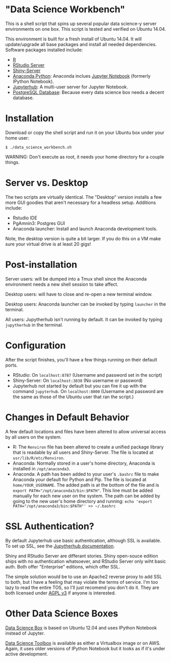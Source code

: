"Data Science Workbench"
============

This is a shell script that spins up several popular data science-y server environments on one box. This script is
tested and verified on Ubuntu 14.04.

This environment is built for a fresh install of Ubuntu 14.04. It will update/upgrade all base packages and
install all needed dependencies. Software packages installed include:

 - [R](http://www.r-project.org/)
 - [RStudio Server](https://www.rstudio.com/products/rstudio/download-server/)
 - [Shiny-Server](http://www.rstudio.com/shiny/)
 - [Anaconda Python](https://www.continuum.io/downloads): 
        Anaconda inclues [Jupyter Notebook](http://jupyter.org/) (formerly IPython Notebook).
 - [Jupyterhub](https://github.com/jupyter/jupyterhub): A multi-user server for Jupyter Notebook.
 - [PostgreSQL Database](http://www.postgresql.org/): Because every data science box needs a decent database.

Installation
============

Download or copy the shell script and run it on your Ubuntu box under your home user:

	$ ./data_science_workbench.sh

WARNING: Don't execute as root, it needs your home directory for a couple things.

Server vs. Desktop
============

The two scripts are virtually identical. The "Desktop" version installs a few more GUI goodies that aren't necessary for a headless setup. Additions include:

 - Rstudio IDE
 - PgAmnin3: Postgres GUI
 - Anaconda launcher: Install and launch Anaconda development tools.

Note, the desktop version is quite a bit larger. If you do this on a VM make sure your virtual drive is at least 20 gigs!

Post-installation
============

Server users: will be dumped into a Tmux shell since the Anaconda environment needs a new shell session to take affect.

Desktop users: will have to close and re-open a new terminal window.

Desktop users: Anaconda launcher can be invoked by typing `launcher` in the terminal.

All users: Jupytherhub isn't running by default. It can be invoked by typing `jupytherhub` in the terminal.

Configuration
=============

After the script finishes, you'll have a few things running on their default ports.

 - RStudio: On `localhost:8787` (Username and password set in the script)
 - Shiny-Server: On `localhost:3838` (No username or password)
 - Jupyterhub not started by default but you can fire it up with the command `jupyterhub`.
   On `localhost:8000` (Username and password are the same as those of the Ubuntu user that ran the script.)
   
Changes in Default Behavior
=============

A few default locations and files have been altered to allow universal access by all users on the system.

 - R: The `Renviron` file has been altered to create a unified package library that is readable by all users and       Shiny-Server. The file is located at `usr/lib/R/etc/Renviron`. 
 - Anaconda: Normally stored in a user's home directory, Anaconda is installed in `/opt/anaconda3`.
 - Anaconda: A path has been added to your user's `.bashrc` file to make Anaconda your default for Python and Pip.
The file is located at `home/YOUR_USERNAME`. The added path is at the bottom of the file and is `export PATH="/opt/anaconda3/bin:$PATH"`. This line must be added manually for each new user on the system. The path can    be added by going to the new user's home directory and running: `echo 'export PATH="/opt/anaconda3/bin:$PATH"' >> ~/.bashrc`

SSL Authentication?
=============

By default Jupyterhub use basic authentication, although SSL is available. To set
up SSL, see the [Jupytherhub documentation](https://github.com/jupyter/jupyterhub/blob/master/docs/getting-started.md#Security).

Shiny and RStudio Server are differant stories. Shiny open-souce edition ships with no authentication whatsoever, 
and RStudio Server only wiht basic auth. Both offer "Enterprise" editions, which offer SSL. 

The simple solution
would be to use an Apache2 reverse proxy to add SSL to both, but I have a feeling that may violate the
terms of service. I'm too lazy to read the entire TOS, so I'll just recomend you don't do it. They are both
licensed under [AGPL v3](https://opensource.org/licenses/AGPL-3.0) if anyone is interested.

Other Data Science Boxes
=============

[Data Science Box](https://github.com/drewconway/data_science_box) is based on Ubuntu 12.04 and uses IPython Notebook instead of Jupyter.

[Data Science Toolbox](http://datasciencetoolbox.org/) is available as either a Virtualbox image or on AWS. Again, it uses older versions of IPython Notebook but it looks as if it's under active development. 







